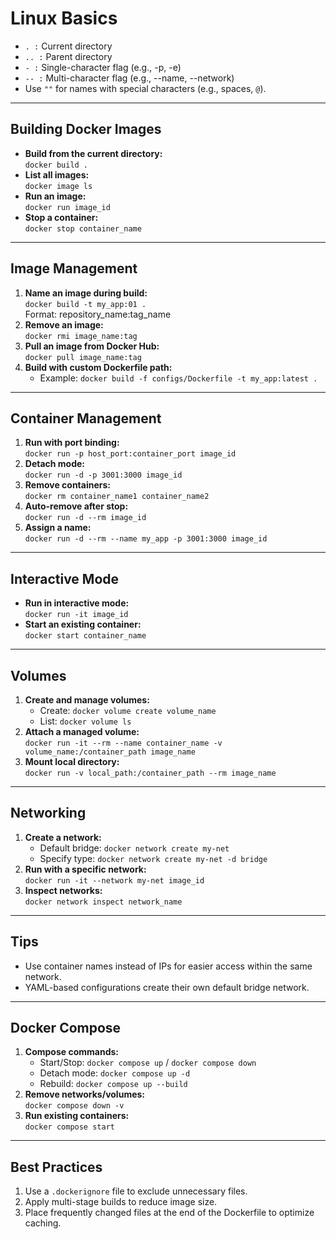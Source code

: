 # Linux Basics

- `. :` Current directory
- `.. :` Parent directory
- `- :` Single-character flag (e.g., -p, -e)
- `-- :` Multi-character flag (e.g., --name, --network)
- Use `""` for names with special characters (e.g., spaces, `@`).

---

## Building Docker Images

- **Build from the current directory:**  
  `docker build .`
- **List all images:**  
  `docker image ls`
- **Run an image:**  
  `docker run image_id`
- **Stop a container:**  
  `docker stop container_name`

---

## Image Management

1. **Name an image during build:**  
   `docker build -t my_app:01 .`  
   Format: repository_name:tag_name
2. **Remove an image:**  
   `docker rmi image_name:tag`
3. **Pull an image from Docker Hub:**  
   `docker pull image_name:tag`
4. **Build with custom Dockerfile path:**
   - Example: `docker build -f configs/Dockerfile -t my_app:latest .`

---

## Container Management

1. **Run with port binding:**  
   `docker run -p host_port:container_port image_id`
2. **Detach mode:**  
   `docker run -d -p 3001:3000 image_id`
3. **Remove containers:**  
   `docker rm container_name1 container_name2`
4. **Auto-remove after stop:**  
   `docker run -d --rm image_id`
5. **Assign a name:**  
   `docker run -d --rm --name my_app -p 3001:3000 image_id`

---

## Interactive Mode

- **Run in interactive mode:**  
  `docker run -it image_id`
- **Start an existing container:**  
  `docker start container_name`

---

## Volumes

1. **Create and manage volumes:**
   - Create: `docker volume create volume_name`
   - List: `docker volume ls`
2. **Attach a managed volume:**  
   `docker run -it --rm --name container_name -v volume_name:/container_path image_name`
3. **Mount local directory:**  
   `docker run -v local_path:/container_path --rm image_name`

---

## Networking

1. **Create a network:**
   - Default bridge: `docker network create my-net`
   - Specify type: `docker network create my-net -d bridge`
2. **Run with a specific network:**  
   `docker run -it --network my-net image_id`
3. **Inspect networks:**  
   `docker network inspect network_name`

---

## Tips

- Use container names instead of IPs for easier access within the same network.
- YAML-based configurations create their own default bridge network.

---

## Docker Compose

1. **Compose commands:**
   - Start/Stop: `docker compose up` / `docker compose down`
   - Detach mode: `docker compose up -d`
   - Rebuild: `docker compose up --build`
2. **Remove networks/volumes:**  
   `docker compose down -v`
3. **Run existing containers:**  
   `docker compose start`

---

## Best Practices

1. Use a `.dockerignore` file to exclude unnecessary files.
2. Apply multi-stage builds to reduce image size.
3. Place frequently changed files at the end of the Dockerfile to optimize caching.

